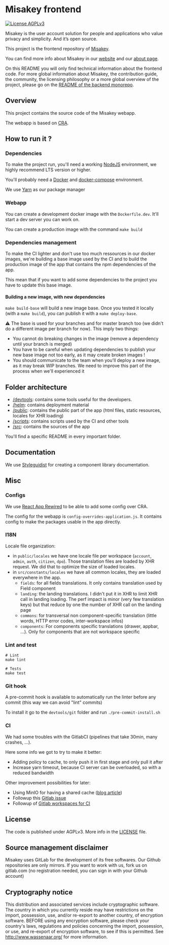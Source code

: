Misakey frontend
================

[![License AGPLv3](https://img.shields.io/static/v1?label=License&message=AGPLv3&color=e32e72)](./LICENSE)

Misakey is the user account solution for people and applications who
value privacy and simplicity. And it’s open source.

This project is the frontend repository of [Misakey](https://misakey.com/).

You can find more info about Misakey in our [website](https://www.misakey.com) and our [about page](https://about.misakey.com/).

On this README you will only find technical information about the frontend code.
For more global information about Misakey, the contribution guide, the community, 
the licensing philosophy or a more global overview of the project, please go on the 
[README of the backend monorepo](https://gitlab.com/Misakey/backend/).


## Overview 

This project contains the source code of the Misakey webapp.

The webapp is based on [CRA](https://github.com/facebook/create-react-app).


## How to run it ?

### Dependencies

To make the project run, you'll need a working [NodeJS](https://nodejs.org/en/download/releases/) environment, we highly recommend LTS version or higher.

You'll probably need a [Docker](https://www.docker.com/) and [docker-compose](https://docs.docker.com/compose/) environment.

We use [Yarn](https://yarnpkg.com/) as our package manager

### Webapp

You can create a development docker image with the `Dockerfile.dev`. It'll start a dev server
you can work on. 

You can create a production image with the command `make build`

### Dependencies management

To make the CI lighter and don't use too much ressources in our docker images, 
we're building a base image used by the CI and to build the production image of the app
that contains the npm dependencies of the app.

This mean that if you want to add some dependencies to the project you have to update this base image. 

#### Building a new image, with new dependencies

`make build-base` will build a new image base. Once you tested it locally (with a `make build`),
you can publish it with a `make deploy-base`.

:warning: The base is used for your branches and for master branch too (we didn't do a different image per branch for now). This imply two things:
- You cannot do breaking changes in the image (remove a dependency until your branch is merged)
- You have to be careful when updating dependencies to publish your new base image not too early, as it may create broken images !
- You should communicate to the team when you'll deploy a new image, as it may break WIP branches. We need to improve this part of the process when we'll experienced it

## Folder architecture

* [/devtools](./devtools): contains some tools useful for the developers.
* [/helm](./helm): contains deployment material
* [/public](./public): contains the public part of the app (html files, static resources, locales for XHR loading)
* [/scripts](./scripts): contains scripts used by the CI and other tools
* [/src](./src): contains the sources of the app

You'll find a specific README in every important folder.

## Documentation

We use [Styleguidist](https://github.com/styleguidist/react-styleguidist) for creating a component library documentation.

## Misc

### Configs

We use [React App Rewired](https://github.com/timarney/react-app-rewired) to be able to add some config over CRA.

The config for the webapp is `config-overrides-application.js`. It contains config to make the packages
usable in the app directly.

### I18N

Locale file organization:
- in `public/locales` we have one locale file per workspace (`account`, `admin`, `auth`, `citizen`, `dpo`).
Those translation files are loaded by XHR request. We did that to optimize the size of loaded locales.
- in `src/constants/locales` we have all common locales, they are loaded everywhere in the app.
    - `fields`: for all fields translations. It only contains translation used by Field component
    - `landing`: the landing translations. I didn't put it in XHR to limit XHR call in landing loading. The perf impact is minor (very few translation keys) but that reduce by one the number of XHR call on the landing page
    - `commons`: for transversal non component-specific translation (little words, HTTP error codes, inter-workspace infos)
    - `components`: For components specific translations (drawer, appbar, ...). Only for components that are not workspace specific

### Lint and test

```shell
# Lint
make lint 

# Tests
make test
```

### Git hook

A pre-commit hook is available to automatically run the linter before any commit
(this way we can avoid "lint" commits)

To install it go to the `devtools/git` folder and run `./pre-commit-install.sh`

### CI

We had some troubles with the GitlabCI (pipelines that take 30min, many crashes, ...).

Here some info we got to try to make it better:
- Adding policy to cache, to only push it in first stage and only pull it after
- Increase yarn timeout, because CI server can be overloaded, so with a reduced bandwidth

Other improvement possibilities for later:
- Using MinIO for having a shared cache ([blog article](https://www.enovate.co.uk/blog/2019/12/11/distributed-gitlab-runner-caching-with-minio))
- Followup this [Gitlab issue](https://gitlab.com/gitlab-org/gitlab-runner/issues/1151#note_284331761)
- Followup of [Gitlab workspaces for CI](https://gitlab.com/groups/gitlab-org/-/epics/1418)

## License

The code is published under AGPLv3. More info in the [LICENSE](LICENSE) file.

## Source management disclaimer

Misakey uses GitLab for the development of its free softwares. Our Github repositories are only mirrors. If you want to work with us, fork us on gitlab.com (no registration needed, you can sign in with your Github account)

## Cryptography notice

This distribution and associated services include cryptographic software. 
The country in which you currently reside may have restrictions on the import, possession, use, 
and/or re-export to another country, of encryption software. BEFORE using any encryption software, 
please check your country's laws, regulations and policies concerning the import, possession, 
or use, and re-export of encryption software, to see if this is permitted. 
See http://www.wassenaar.org/ for more information.
